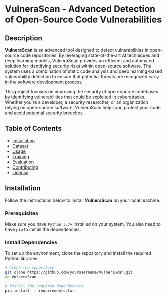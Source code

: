 # VulneraScan - Advanced Detection of Open-Source Code Vulnerabilities

## Description
**VulneraScan** is an advanced tool designed to detect vulnerabilities in open-source code repositories. By leveraging state-of-the-art AI techniques and deep learning models, VulneraScan provides an efficient and automated solution for identifying security risks within open-source software. The system uses a combination of static code analysis and deep learning-based vulnerability detection to ensure that potential threats are recognized early in the software development process.

This project focuses on improving the security of open-source codebases by identifying vulnerabilities that could be exploited in cyberattacks. Whether you're a developer, a security researcher, or an organization relying on open-source software, VulneraScan helps you protect your code and avoid potential security breaches.

## Table of Contents
- [Installation](#installation)
- [Dataset](#dataset)
- [Usage](#usage)
- [Training](#training)
- [Evaluation](#evaluation)
- [Contributing](#contributing)
- [License](#license)

## Installation

Follow the instructions below to install **VulneraScan** on your local machine.

### Prerequisites
Make sure you have `Python 3.7+` installed on your system. You also need to have `pip` to install the dependencies.

### Install Dependencies
To set up the environment, clone the repository and install the required Python libraries.

```bash
# Clone the repository
git clone https://github.com/yourusername/VulneraScan.git
cd VulneraScan

# Install the required dependencies
pip install -r requirements.txt
